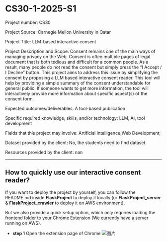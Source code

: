 # CS30-1-2025-S1

Project number: CS30

Project Source: Carnegie Mellon University in Qatar

Project Title: LLM-based interactive consent

Project Description and Scope: Consent remains one of the main ways of
managing privacy on the Web. Consent is often multiple pages of legal document
that is both tedious and difficult for a common people. As a result, many people
do not read the consent but simply press the “I Accept / I Decline” button.
This project aims to address this issue by simplifying the consent by proposing a
LLM based interactive consent reader. This tool will help by providing a simple
summary of the consent understandable for general public. If someone wants to
get more information, the tool will interactively provide more information about
specific aspect(s) of the consent form.

Expected outcomes/deliverables: A tool-based publication

Specific required knowledge, skills, and/or technology: LLM, AI, tool
development

Fields that this project may involve: Artificial Intelligence;Web Development;

Dataset provided by the client: No, the students need to find dataset.

Resources provided by the client: nan


---
## How to quickly use our interactive consent reader?

If you want to deploy the project by yourself, you can follow the README.md inside **FlaskProject** to deploy it locally (or **FlaskProject_server** & **FlaskProject_crawler** to deploy it on AWS environment).

But we also provide a quick setup option, which only requires loading the frontend folder to your Chrome Extension (We currently have a server running on AWS).

- **step 1** Open the extension page of Chrome
![图片](https://github.com/user-attachments/assets/15655def-8424-4571-8d0c-1d80861f2f56)

